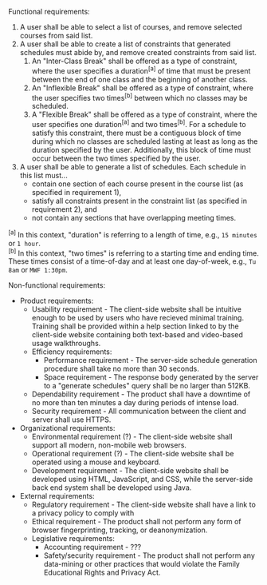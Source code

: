 Functional requirements:
1. A user shall be able to select a list of courses, and remove selected courses from said list.
2. A user shall be able to create a list of constraints that generated schedules must abide by, and remove created constraints from said list.
    1. An "Inter-Class Break" shall be offered as a type of constraint, where the user specifies a duration<sup>[a]</sup> of time that must be present between the end of one class and the beginning of another class.
    2. An "Inflexible Break" shall be offered as a type of constraint, where the user specifies two times<sup>[b]</sup> between which no classes may be scheduled.
    3. A "Flexible Break" shall be offered as a type of constraint, where the user specifies one duration<sup>[a]</sup> and two times<sup>[b]</sup>. For a schedule to satisfy this constraint, there must be a contiguous block of time during which no classes are scheduled lasting at least as long as the duration specified by the user. Additionally, this block of time must occur between the two times specified by the user.
3. A user shall be able to generate a list of schedules. Each schedule in this list must...
    * contain one section of each course present in the course list (as specified in requirement 1),
    * satisfy all constraints present in the constraint list (as specified in requirement 2), and
    * not contain any sections that have overlapping meeting times. 

<sup>[a]</sup> In this context, "duration" is referring to a length of time, e.g., `15 minutes` or `1 hour`.  
<sup>[b]</sup> In this context, "two times" is referring to a starting time and ending time. These times consist of a time-of-day and at least one day-of-week, e.g., `Tu 8am` or `MWF 1:30pm`.

Non-functional requirements:  
* Product requirements:
    * Usability requirement - The client-side website shall be intuitive enough to be used by users who have recieved minimal training. Training shall be provided within a help section linked to by the client-side website containing both text-based and video-based usage walkthroughs.
    * Efficiency requirements:
        * Performance requirement - The server-side schedule generation procedure shall take no more than 30 seconds.
        * Space requirement - The response body generated by the server to a "generate schedules" query shall be no larger than 512KB.
    * Dependability requirement - The product shall have a downtime of no more than ten minutes a day during periods of intense load.
    * Security requirement - All communication between the client and server shall use HTTPS.
* Organizational requirements:
    * Environmental requirement (?) - The client-side website shall support all modern, non-mobile web browsers.
    * Operational requirement (?) - The client-side website shall be operated using a mouse and keyboard.
    * Development requirement - The client-side website shall be developed using HTML, JavaScript, and CSS, while the server-side back end system shall be developed using Java.
* External requirements:
    * Regulatory requirement - The client-side website shall have a link to a privacy policy to comply with 
    * Ethical requirement - The product shall not perform any form of browser fingerprinting, tracking, or deanonymization.
    * Legislative requirements:
        * Accounting requirement - ???
        * Safety/security requirement - The product shall not perform any data-mining or other practices that would violate the Family Educational Rights and Privacy Act.
